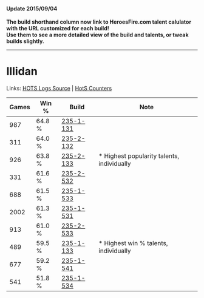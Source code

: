 #### Update 2015/09/04
**The build shorthand column now link to HeroesFire.com talent calulator with the URL customized for each build!  
Use them to see a more detailed view of the build and talents, or tweak builds slightly.**

***

# Illidan

Links: [HOTS Logs Source](https://www.hotslogs.com/Sitewide/HeroDetails?Hero=Illidan) | [HotS Counters](http://hotscounters.com/#/hero/Illidan)

Games  | Win %  | Build     | Note
-----  | -----  | -----     | ----
987    | 64.8 % | [235-1-131](http://www.heroesfire.com/hots/talent-calculator/illidan#l7QR) | 
311    | 64.0 % | [235-2-132](http://www.heroesfire.com/hots/talent-calculator/illidan#l7g4) | 
926    | 63.8 % | [235-2-133](http://www.heroesfire.com/hots/talent-calculator/illidan#l7g5) | * Highest popularity talents, individually
331    | 61.6 % | [235-2-532](http://www.heroesfire.com/hots/talent-calculator/illidan#l7mK) | 
688    | 61.5 % | [235-1-533](http://www.heroesfire.com/hots/talent-calculator/illidan#l7Wj) | 
2002   | 61.3 % | [235-1-531](http://www.heroesfire.com/hots/talent-calculator/illidan#l7Wh) | 
913    | 61.0 % | [235-2-533](http://www.heroesfire.com/hots/talent-calculator/illidan#l7mL) | 
489    | 59.5 % | [235-1-133](http://www.heroesfire.com/hots/talent-calculator/illidan#l7QT) | * Highest win % talents, individually
677    | 59.2 % | [235-1-541](http://www.heroesfire.com/hots/talent-calculator/illidan#l7Wr) | 
541    | 51.8 % | [235-1-534](http://www.heroesfire.com/hots/talent-calculator/illidan#l7Wk) | 
